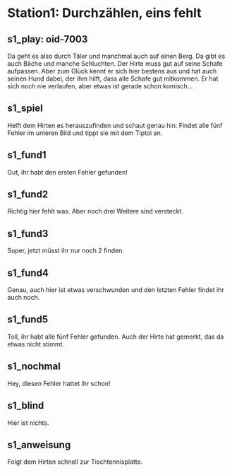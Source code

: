 # Station1: Durchzählen, eins fehlt


## s1_play: oid-7003
Da geht es also durch Täler und manchmal auch auf einen Berg. Da gibt es auch Bäche und manche Schluchten. Der Hirte muss gut auf seine Schafe aufpassen. Aber zum Glück kennt er sich hier bestens aus und hat auch seinen Hund dabei, der ihm hilft, dass alle Schafe gut mitkommen. Er hat sich noch nie verlaufen, aber etwas ist gerade schon komisch...

## s1_spiel
Helft dem Hirten es herauszufinden und schaut genau hin: Findet alle fünf Fehler im unteren Bild und tippt sie mit dem Tiptoi an.

## s1_fund1
Gut, ihr habt den ersten Fehler gefunden!

## s1_fund2
Richtig hier fehlt was. Aber noch drei Weitere sind versteckt.

## s1_fund3
Super, jetzt müsst ihr nur noch 2 finden.

## s1_fund4
Genau, auch hier ist etwas verschwunden und den letzten Fehler findet ihr auch noch.

## s1_fund5
Toll, ihr habt alle fünf Fehler gefunden. Auch der Hirte hat gemerkt, das da etwas nicht stimmt.

## s1_nochmal
Hey, diesen Fehler hattet ihr schon!

## s1_blind
Hier ist nichts.

## s1_anweisung
Folgt dem Hirten schnell zur Tischtennisplatte.